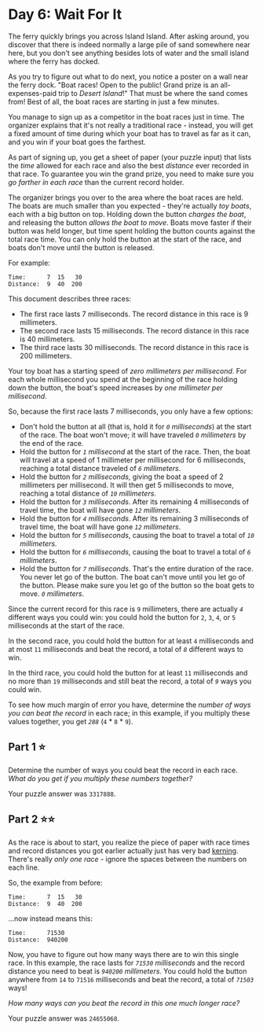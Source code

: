 # Day 6: Wait For It

The ferry quickly brings you across Island Island. After asking around, you discover that there is indeed normally a large pile of sand somewhere near here, but you don't see anything besides lots of water and the small island where the ferry has docked.

As you try to figure out what to do next, you notice a poster on a wall near the ferry dock. "Boat races! Open to the public! Grand prize is an all-expenses-paid trip to _Desert Island_!" That must be where the sand comes from! Best of all, the boat races are starting in just a few minutes.

You manage to sign up as a competitor in the boat races just in time. The organizer explains that it's not really a traditional race - instead, you will get a fixed amount of time during which your boat has to travel as far as it can, and you win if your boat goes the farthest.

As part of signing up, you get a sheet of paper (your puzzle input) that lists the _time_ allowed for each race and also the best _distance_ ever recorded in that race. To guarantee you win the grand prize, you need to make sure you _go farther in each race_ than the current record holder.

The organizer brings you over to the area where the boat races are held. The boats are much smaller than you expected - they're actually _toy boats_, each with a big button on top. Holding down the button _charges the boat_, and releasing the button _allows the boat to move_. Boats move faster if their button was held longer, but time spent holding the button counts against the total race time. You can only hold the button at the start of the race, and boats don't move until the button is released.

For example:

```
Time:      7  15   30
Distance:  9  40  200
```

This document describes three races:

-   The first race lasts 7 milliseconds. The record distance in this race is 9 millimeters.
-   The second race lasts 15 milliseconds. The record distance in this race is 40 millimeters.
-   The third race lasts 30 milliseconds. The record distance in this race is 200 millimeters.

Your toy boat has a starting speed of _zero millimeters per millisecond_. For each whole millisecond you spend at the beginning of the race holding down the button, the boat's speed increases by _one millimeter per millisecond_.

So, because the first race lasts 7 milliseconds, you only have a few options:

-   Don't hold the button at all (that is, hold it for _`0` milliseconds_) at the start of the race. The boat won't move; it will have traveled _`0` millimeters_ by the end of the race.
-   Hold the button for _`1` millisecond_ at the start of the race. Then, the boat will travel at a speed of 1 millimeter per millisecond for 6 milliseconds, reaching a total distance traveled of _`6` millimeters_.
-   Hold the button for _`2` milliseconds_, giving the boat a speed of 2 millimeters per millisecond. It will then get 5 milliseconds to move, reaching a total distance of _`10` millimeters_.
-   Hold the button for _`3` milliseconds_. After its remaining 4 milliseconds of travel time, the boat will have gone _`12` millimeters_.
-   Hold the button for _`4` milliseconds_. After its remaining 3 milliseconds of travel time, the boat will have gone _`12` millimeters_.
-   Hold the button for _`5` milliseconds_, causing the boat to travel a total of _`10` millimeters._
-   Hold the button for _`6` milliseconds_, causing the boat to travel a total of _`6` millimeters_.
-   Hold the button for _`7` milliseconds_. That's the entire duration of the race. You never let go of the button. The boat can't move until you let go of the button. Please make sure you let go of the button so the boat gets to move. _`0` millimeters_.

Since the current record for this race is `9` millimeters, there are actually _`4`_ different ways you could win: you could hold the button for `2`, `3`, `4`, or `5` milliseconds at the start of the race.

In the second race, you could hold the button for at least `4` milliseconds and at most `11` milliseconds and beat the record, a total of _`8`_ different ways to win.

In the third race, you could hold the button for at least `11` milliseconds and no more than `19` milliseconds and still beat the record, a total of _`9`_ ways you could win.

To see how much margin of error you have, determine the _number of ways you can beat the record_ in each race; in this example, if you multiply these values together, you get _`288`_ (`4` \* `8` \* `9`).

## Part 1 ⭐

Determine the number of ways you could beat the record in each race. _What do you get if you multiply these numbers together?_

Your puzzle answer was `3317888`.

## Part 2 ⭐⭐

As the race is about to start, you realize the piece of paper with race times and record distances you got earlier actually just has very bad [kerning](https://en.wikipedia.org/wiki/Kerning). There's really _only one race_ - ignore the spaces between the numbers on each line.

So, the example from before:

```
Time:      7  15   30
Distance:  9  40  200
```

...now instead means this:

```
Time:      71530
Distance:  940200
```

Now, you have to figure out how many ways there are to win this single race. In this example, the race lasts for _`71530` milliseconds_ and the record distance you need to beat is _`940200` millimeters_. You could hold the button anywhere from `14` to `71516` milliseconds and beat the record, a total of _`71503`_ ways!

_How many ways can you beat the record in this one much longer race?_

Your puzzle answer was `24655068`.
